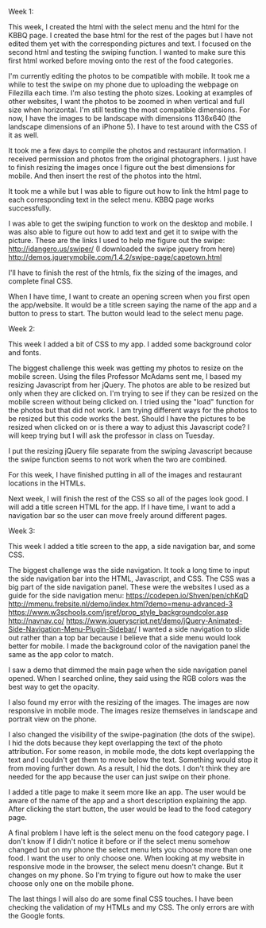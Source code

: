 Week 1:

This week, I created the html with the select menu and the html for the KBBQ page. I created the base html for the rest of the pages but I have not edited them yet with the corresponding pictures and text. I focused on the second html and testing the swiping function. I wanted to make sure this first html worked before moving onto the rest of the food categories.

I'm currently editing the photos to be compatible with mobile. It took me a while to test the swipe on my phone due to uploading the webpage on Filezilla each time. I'm also testing the photo sizes. Looking at examples of other websites, I want the photos to be zoomed in when vertical and full size when horizontal. I'm still testing the most compatible dimensions. For now, I have the images to be landscape with dimensions 1136x640 (the landscape dimensions of an iPhone 5). I have to test around with the CSS of it as well.

It took me a few days to compile the photos and restaurant information. I received permission and photos from the original photographers. I just have to finish resizing the images once I figure out the best dimensions for mobile. And then insert the rest of the photos into the html.

It took me a while but I was able to figure out how to link the html page to each corresponding text in the select menu. KBBQ page works successfully.

I was able to get the swiping function to work on the desktop and mobile. I was also able to figure out how to add text and get it to swipe with the picture. These are the links I used to help me figure out the swipe:
http://idangero.us/swiper/ (I downloaded the swipe jquery from here)
http://demos.jquerymobile.com/1.4.2/swipe-page/capetown.html

I'll have to finish the rest of the htmls, fix the sizing of the images, and complete final CSS.

When I have time, I want to create an opening screen when you first open the app/website. It would be a title screen saying the name of the app and a button to press to start. The button would lead to the select menu page.


Week 2:

This week I added a bit of CSS to my app. I added some background color and fonts.

The biggest challenge this week was getting my photos to resize on the mobile screen. Using the files Professor McAdams sent me, I based my resizing Javascript from her jQuery. The photos are able to be resized but only when they are clicked on. I'm trying to see if they can be resized on the mobile screen without being clicked on. I tried using the "load" function for the photos but that did not work. I am trying different ways for the photos to be resized but this code works the best. Should I have the pictures to be resized when clicked on or is there a way to adjust this Javascript code? I will keep trying but I will ask the professor in class on Tuesday.

I put the resizing jQuery file separate from the swiping Javascript because the swipe function seems to not work when the two are combined.

For this week, I have finished putting in all of the images and restaurant locations in the HTMLs.

Next week, I will finish the rest of the CSS so all of the pages look good. I will add a title screen HTML for the app. If I have time, I want to add a navigation bar so the user can move freely around different pages.

Week 3:

This week I added a title screen to the app, a side navigation bar, and some CSS.

The biggest challenge was the side navigation. It took a long time to input the side navigation bar into the HTML, Javascript, and CSS. The CSS was a big part of the side navigation panel. These were the websites I used as a guide for the side navigation menu:
https://codepen.io/Shven/pen/chKqD
http://mmenu.frebsite.nl/demo/index.html?demo=menu-advanced-3
https://www.w3schools.com/jsref/prop_style_backgroundcolor.asp
http://navnav.co/
https://www.jqueryscript.net/demo/jQuery-Animated-Side-Navigation-Menu-Plugin-Sidebar/
I wanted a side navigation to slide out rather than a top bar because I believe that a side menu would look better for mobile. I made the background color of the navigation panel the same as the app color to match.

I saw a demo that dimmed the main page when the side navigation panel opened. When I searched online, they said using the RGB colors was the best way to get the opacity.

I also found my error with the resizing of the images. The images are now responsive in mobile mode. The images resize themselves in landscape and portrait view on the phone.

I also changed the visibility of the swipe-pagination (the dots of the swipe). I hid the dots because they kept overlapping the text of the photo attribution. For some reason, in mobile mode, the dots kept overlapping the text and I couldn't get them to move below the text. Something would stop it from moving further down. As a result, I hid the dots. I don't think they are needed for the app because the user can just swipe on their phone.

I added a title page to make it seem more like an app. The user would be aware of the name of the app and a short description explaining the app. After clicking the start button, the user would be lead to the food category page.

A final problem I have left is the select menu on the food category page. I don't know if I didn't notice it before or if the select menu somehow changed but on my phone the select menu lets you choose more than one food. I want the user to only choose one. When looking at my website in responsive mode in the browser, the select menu doesn't change. But it changes on my phone. So I'm trying to figure out how to make the user choose only one on the mobile phone.

The last things I will also do are some final CSS touches. I have been checking the validation of my HTMLs and my CSS. The only errors are with the Google fonts. 
